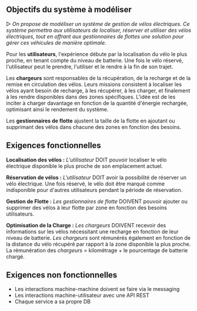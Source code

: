 ## Objectifs du système à modéliser

 ▷ _On propose de modéliser un système de gestion de vélos électriques. Ce système permettra aux utilisateurs de localiser, réserver et utiliser des vélos électriques, tout en offrant aux gestionnaires de flottes une solution pour gérer ces véhicules de manière optimale._

Pour les **utilisateurs**, l'expérience débute par la localisation du vélo le plus proche, en tenant compte du niveau de batterie. Une fois le vélo réservé, l'utilisateur peut le prendre, l'utiliser et le rendre à la fin de son trajet.

Les **chargeurs** sont responsables de la récupération, de la recharge et de la remise en circulation des vélos. Leurs missions consistent à localiser les vélos ayant besoin de recharge, à les récupérer, à les charger, et finalement à les rendre disponibles dans des zones spécifiques. L'idée est de les inciter à charger davantage en fonction de la quantité d'énergie rechargée, optimisant ainsi le rendement du système.

Les **gestionnaires de flotte** ajustent la taille de la flotte en ajoutant ou supprimant des vélos dans chacune des zones en fonction des besoins.


## Exigences fonctionnelles

**Localisation des vélos :**
_L'utilisateur_ DOIT pouvoir localiser le vélo électrique disponible le plus proche de son emplacement actuel.

**Réservation de vélos :**
_L'utilisateur_ DOIT avoir la possibilité de réserver un vélo électrique.
Une fois réservé, le vélo doit être marqué comme indisponible pour d'autres utilisateurs pendant la période de réservation.

**Gestion de Flotte :**
_Les gestionnaires de flotte_ DOIVENT pouvoir ajouter ou supprimer des vélos à leur flotte par zone en fonction des besoins utilisateurs.

**Optimisation de la Charge :**
_Les chargeurs_ DOIVENT recevoir des informations sur les vélos nécessitant une recharge en fonction de leur niveau de batterie.
_Les chargeurs_ sont rémunérés également en fonction de la distance du vélo récupéré par rapport à la zone disponible la plus proche. 
La rémunération des _chargeurs_ = kilométrage + le pourcentage de batterie chargé.

## Exigences non fonctionnelles

* Les interactions machine-machine doivent se faire via le messaging
* Les interactions machine-utilisateur avec une API REST
* Chaque service a sa propre DB
